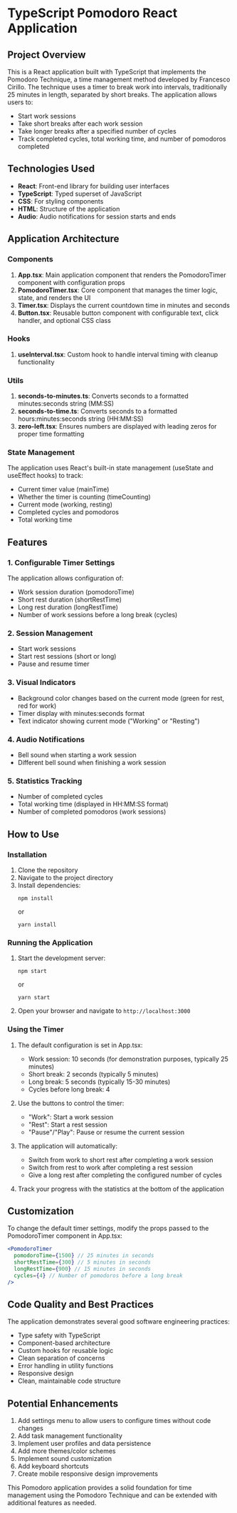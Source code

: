 # TypeScript Pomodoro React Application

## Project Overview
This is a React application built with TypeScript that implements the Pomodoro Technique, a time management method developed by Francesco Cirillo. The technique uses a timer to break work into intervals, traditionally 25 minutes in length, separated by short breaks. The application allows users to:
- Start work sessions
- Take short breaks after each work session
- Take longer breaks after a specified number of cycles
- Track completed cycles, total working time, and number of pomodoros completed

## Technologies Used
- **React**: Front-end library for building user interfaces
- **TypeScript**: Typed superset of JavaScript
- **CSS**: For styling components
- **HTML**: Structure of the application
- **Audio**: Audio notifications for session starts and ends

## Application Architecture

### Components
1. **App.tsx**: Main application component that renders the PomodoroTimer component with configuration props
2. **PomodoroTimer.tsx**: Core component that manages the timer logic, state, and renders the UI
3. **Timer.tsx**: Displays the current countdown time in minutes and seconds
4. **Button.tsx**: Reusable button component with configurable text, click handler, and optional CSS class

### Hooks
1. **useInterval.tsx**: Custom hook to handle interval timing with cleanup functionality

### Utils
1. **seconds-to-minutes.ts**: Converts seconds to a formatted minutes:seconds string (MM:SS)
2. **seconds-to-time.ts**: Converts seconds to a formatted hours:minutes:seconds string (HH:MM:SS)
3. **zero-left.tsx**: Ensures numbers are displayed with leading zeros for proper time formatting

### State Management
The application uses React's built-in state management (useState and useEffect hooks) to track:
- Current timer value (mainTime)
- Whether the timer is counting (timeCounting)
- Current mode (working, resting)
- Completed cycles and pomodoros
- Total working time

## Features

### 1. Configurable Timer Settings
The application allows configuration of:
- Work session duration (pomodoroTime)
- Short rest duration (shortRestTime)
- Long rest duration (longRestTime)
- Number of work sessions before a long break (cycles)

### 2. Session Management
- Start work sessions
- Start rest sessions (short or long)
- Pause and resume timer

### 3. Visual Indicators
- Background color changes based on the current mode (green for rest, red for work)
- Timer display with minutes:seconds format
- Text indicator showing current mode ("Working" or "Resting")

### 4. Audio Notifications
- Bell sound when starting a work session
- Different bell sound when finishing a work session

### 5. Statistics Tracking
- Number of completed cycles
- Total working time (displayed in HH:MM:SS format)
- Number of completed pomodoros (work sessions)

## How to Use

### Installation
1. Clone the repository
2. Navigate to the project directory
3. Install dependencies:
   ```
   npm install
   ```
   or
   ```
   yarn install
   ```

### Running the Application
1. Start the development server:
   ```
   npm start
   ```
   or
   ```
   yarn start
   ```
2. Open your browser and navigate to `http://localhost:3000`

### Using the Timer
1. The default configuration is set in App.tsx:
   - Work session: 10 seconds (for demonstration purposes, typically 25 minutes)
   - Short break: 2 seconds (typically 5 minutes)
   - Long break: 5 seconds (typically 15-30 minutes)
   - Cycles before long break: 4

2. Use the buttons to control the timer:
   - "Work": Start a work session
   - "Rest": Start a rest session
   - "Pause"/"Play": Pause or resume the current session

3. The application will automatically:
   - Switch from work to short rest after completing a work session
   - Switch from rest to work after completing a rest session
   - Give a long rest after completing the configured number of cycles

4. Track your progress with the statistics at the bottom of the application

## Customization
To change the default timer settings, modify the props passed to the PomodoroTimer component in App.tsx:

```jsx
<PomodoroTimer
  pomodoroTime={1500} // 25 minutes in seconds
  shortRestTime={300} // 5 minutes in seconds
  longRestTime={900} // 15 minutes in seconds
  cycles={4} // Number of pomodoros before a long break
/>
```

## Code Quality and Best Practices
The application demonstrates several good software engineering practices:
- Type safety with TypeScript
- Component-based architecture
- Custom hooks for reusable logic
- Clean separation of concerns
- Error handling in utility functions
- Responsive design
- Clean, maintainable code structure

## Potential Enhancements
1. Add settings menu to allow users to configure times without code changes
2. Add task management functionality
3. Implement user profiles and data persistence
4. Add more themes/color schemes
5. Implement sound customization
6. Add keyboard shortcuts
7. Create mobile responsive design improvements

This Pomodoro application provides a solid foundation for time management using the Pomodoro Technique and can be extended with additional features as needed.
